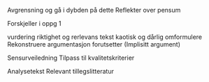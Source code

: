 
Avgrensning og gå i dybden på dette
Reflekter over pensum

Forskjeller i oppg 1

vurdering riktighet og rerlevans
tekst kaotisk og dårlig
omformulere
Rekonstruere argumentasjon
forutsetter (Implisitt argument)

Sensurveiledning
Tilpass til kvalitetskriterier

Analysetekst
Relevant tillegslitteratur
